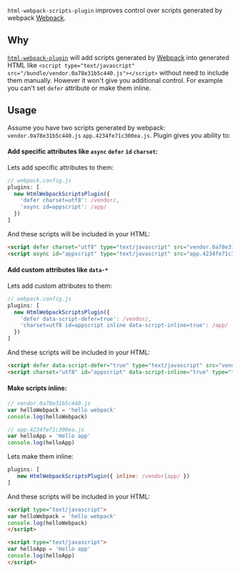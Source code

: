 `html-webpack-scripts-plugin` improves control over scripts generated by webpack [Webpack](https://webpack.js.org/).

## Why
[`html-webpack-plugin`](https://www.npmjs.com/package/html-webpack-plugin) will add scripts generated by [Webpack](https://webpack.js.org/) into generated HTML like `<script type="text/javascript" src="/bundle/vendor.0a78e31b5c440.js"></script>`  without need to include them manually. However it won't give you additional control. For example you can't set `defer` attribute or make them inline.

Usage
----------------------

Assume you have two scripts generated by webpack: `vendor.0a78e31b5c440.js` `app.4234fe71c300ea.js`. Plugin gives you ability to:

#### Add specific attributes like `async` `defer` `id` `charset`:
Lets add specific attributes to them:
```js
// webpack.config.js
plugins: [
  new HtmlWebpackScriptsPlugin({
    'defer charset=utf8': /vendor/,
    'async id=appscript': /app/
  })
]
```
And these scripts will be included in your HTML:
```html
<script defer charset="utf8" type="text/javascript" src="vendor.0a78e31b5c440.js"></script>
<script async id="appscript" type="text/javascript" src="app.4234fe71c300ea.js"></script>
```

#### Add custom attributes like `data-*`
Lets add custom attributes to them:
```js
// webpack.config.js
plugins: [
  new HtmlWebpackScriptsPlugin({
    'defer data-script-defer=true': /vendor/, 
    'charset=utf8 id=appscript inline data-script-inline=true': /app/
  })
]
```
And these scripts will be included in your HTML: 
```html
<script defer data-script-defer="true" type="text/javascript" src="vendor.0a78e31b5c440.js"></script>
<script charset="utf8" id="appscript" data-script-inline="true" type="text/javascript"> /* Content of app.4234fe71c300ea.js */ </script>
```

#### Make scripts inline:
```js
// vendor.0a78e31b5c440.js
var helloWebpack = 'hello webpack'
console.log(helloWebpack)
```
```js
// app.4234fe71c300ea.js
var helloApp = 'Hello app'
console.log(helloApp)
```
Lets make them inline:
```js
plugins: [
   new HtmlWebpackScriptsPlugin({ inline: /vendor|app/ })
]
```
And these scripts will be included in your HTML:
```html
<script type="text/javascript">
var helloWebpack = 'hello webpack'
console.log(helloWebpack)
</script>

<script type="text/javascript">
var helloApp = 'Hello app'
console.log(helloApp)
</script>
```

